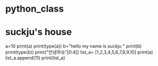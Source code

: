 # python_class
suckju's house
=============
a=10
print(a)
print(type(a))
b="hello my name is suckju "
print(b)
print(type(b))
print("안녕하슈"[0:4])
list_a= [1,2,3,4,5,6,7,8,9,10]
print(a)
list_a.append(11)
print(list_a)
